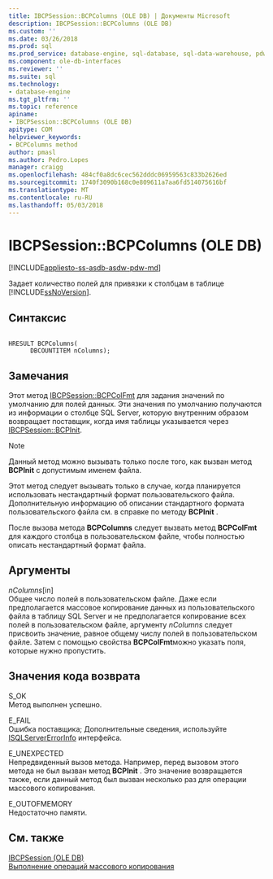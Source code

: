 ```yaml
---
title: IBCPSession::BCPColumns (OLE DB) | Документы Microsoft
description: IBCPSession::BCPColumns (OLE DB)
ms.custom: ''
ms.date: 03/26/2018
ms.prod: sql
ms.prod_service: database-engine, sql-database, sql-data-warehouse, pdw
ms.component: ole-db-interfaces
ms.reviewer: ''
ms.suite: sql
ms.technology:
- database-engine
ms.tgt_pltfrm: ''
ms.topic: reference
apiname:
- IBCPSession::BCPColumns (OLE DB)
apitype: COM
helpviewer_keywords:
- BCPColumns method
author: pmasl
ms.author: Pedro.Lopes
manager: craigg
ms.openlocfilehash: 484cf0a8dc6cec562dddc06959563c833b2626ed
ms.sourcegitcommit: 1740f3090b168c0e809611a7aa6fd514075616bf
ms.translationtype: MT
ms.contentlocale: ru-RU
ms.lasthandoff: 05/03/2018
---
```

# <a name="ibcpsessionbcpcolumns-ole-db"></a>IBCPSession::BCPColumns (OLE DB)
[!INCLUDE[appliesto-ss-asdb-asdw-pdw-md](../../../includes/appliesto-ss-asdb-asdw-pdw-md.md)]

  Задает количество полей для привязки к столбцам в таблице [!INCLUDE[ssNoVersion](../../../includes/ssnoversion-md.md)].  
  
## <a name="syntax"></a>Синтаксис  
  
```  
  
HRESULT BCPColumns(   
      DBCOUNTITEM nColumns);  
```  
  
## <a name="remarks"></a>Замечания  
 Этот метод [IBCPSession::BCPColFmt](../../oledb/ole-db-interfaces/ibcpsession-bcpcolfmt-ole-db.md) для задания значений по умолчанию для полей данных. Эти значения по умолчанию получаются из информации о столбце SQL Server, которую внутренним образом возвращает поставщик, когда имя таблицы указывается через [IBCPSession::BCPInit](../../oledb/ole-db-interfaces/ibcpsession-bcpinit-ole-db.md).  
  
> [!NOTE]  
>  Данный метод можно вызывать только после того, как вызван метод **BCPInit** с допустимым именем файла.  
  
 Этот метод следует вызывать только в случае, когда планируется использовать нестандартный формат пользовательского файла. Дополнительную информацию об описании стандартного формата пользовательского файла см. в справке по методу **BCPInit** .  
  
 После вызова метода **BCPColumns** следует вызвать метод **BCPColFmt** для каждого столбца в пользовательском файле, чтобы полностью описать нестандартный формат файла.  
  
## <a name="arguments"></a>Аргументы  
 *nColumns*[in]  
 Общее число полей в пользовательском файле. Даже если предполагается массовое копирование данных из пользовательского файла в таблицу SQL Server и не предполагается копирование всех полей в пользовательском файле, аргументу *nColumns* следует присвоить значение, равное общему числу полей в пользовательском файле. Затем с помощью свойства **BCPColFmt**можно указать поля, которые нужно пропустить.  
  
## <a name="return-code-values"></a>Значения кода возврата  
 S_OK  
 Метод выполнен успешно.  
  
 E_FAIL  
 Ошибка поставщика; Дополнительные сведения, используйте [ISQLServerErrorInfo](http://msdn.microsoft.com/library/a8323b5c-686a-4235-a8d2-bda43617b3a1) интерфейса.  
  
 E_UNEXPECTED  
 Непредвиденный вызов метода. Например, перед вызовом этого метода не был вызван метод **BCPInit** . Это значение возвращается также, если данный метод был вызван несколько раз для операции массового копирования.  
  
 E_OUTOFMEMORY  
 Недостаточно памяти.  
  
## <a name="see-also"></a>См. также  
 [IBCPSession &#40;OLE DB&#41;](../../oledb/ole-db-interfaces/ibcpsession-ole-db.md)   
 [Выполнение операций массового копирования](../../oledb/features/performing-bulk-copy-operations.md)  
  
  
